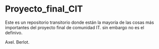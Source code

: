 # Proyecto_final_CIT

Este es un repositorio transitorio donde están la mayoría de las cosas más importantes del proyecto final de comunidad IT. sin embargo no es el definivo.

Axel. Berlot.
